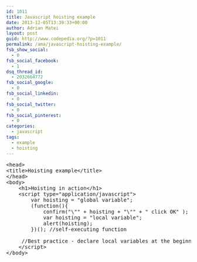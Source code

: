 ```yaml
---
id: 1011
title: Javascript hoisting example
date: 2013-12-05T13:39:33+00:00
author: Adrian Matei
layout: post
guid: http://www.codepedia.org/?p=1011
permalink: /ama/javascript-hoisting-example/
fsb_show_social:
  - 0
fsb_social_facebook:
  - 1
dsq_thread_id:
  - 2032664772
fsb_social_google:
  - 0
fsb_social_linkedin:
  - 0
fsb_social_twitter:
  - 0
fsb_social_pinterest:
  - 0
categories:
  - javascript
tags:
  - example
  - hoisting
---
```

<pre class="lang:default mark:7,10 decode:true crayon-selected" title="Hoisting in action html page">&lt;head&gt;
&lt;title&gt;Hoisting example&lt;/title&gt;
&lt;/head&gt;
&lt;body&gt;
    &lt;h1&gt;Hoisting in action&lt;/h1&gt;
    &lt;script type="application/javascript"&gt;
        var hoisting = "global variable";
        (function(){
            confirm("\"" + hoisting + "\"" + " click OK" );
            var hoisting = "local variable";
            alert(hoisting);
        })(); //self-executing function 

     //Best practice - declare local variables at the beginning of the function 
    &lt;/script&gt;
&lt;/body&gt;</pre>
